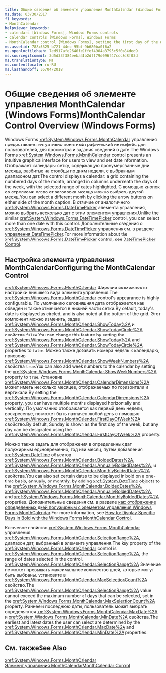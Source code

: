 ```yaml
---
title: Общие сведения об элементе управления MonthCalendar (Windows Forms)
ms.date: 03/30/2017
f1_keywords:
- MonthCalendar
helpviewer_keywords:
- calendars [Windows Forms], Windows Forms controls
- calendar controls [Windows Forms], Windows Forms
- MonthCalendar control [Windows Forms], setting the first day of the week
ms.assetid: 788c5325-b721-44ec-95bf-9b680ba0f6a2
ms.openlocfilehash: 7ed917afe2640fe2ffef4904a3795c5f0e84ded9
ms.sourcegitcommit: 3d5d33f384eeba41b2dff79d096f47ccc8d8f03d
ms.translationtype: MT
ms.contentlocale: ru-RU
ms.lasthandoff: 05/04/2018
---
```

# <a name="monthcalendar-control-overview-windows-forms"></a><span data-ttu-id="e6b6a-102">Общие сведения об элементе управления MonthCalendar (Windows Forms)</span><span class="sxs-lookup"><span data-stu-id="e6b6a-102">MonthCalendar Control Overview (Windows Forms)</span></span>
<span data-ttu-id="e6b6a-103">Windows Forms <xref:System.Windows.Forms.MonthCalendar> управления предоставляет интуитивно понятный графический интерфейс для пользователей, для просмотра и задания сведений о дате.</span><span class="sxs-lookup"><span data-stu-id="e6b6a-103">The Windows Forms <xref:System.Windows.Forms.MonthCalendar> control presents an intuitive graphical interface for users to view and set date information.</span></span> <span data-ttu-id="e6b6a-104">Отображает календарь: сетку, содержащую пронумерованные дни месяца, разбитые на столбцы по дням недели, с выбранным диапазоном дат.</span><span class="sxs-lookup"><span data-stu-id="e6b6a-104">The control displays a calendar: a grid containing the numbered days of the month, arranged in columns underneath the days of the week, with the selected range of dates highlighted.</span></span> <span data-ttu-id="e6b6a-105">С помощью кнопок со стрелками слева от заголовка месяца можно выбрать другой месяц.</span><span class="sxs-lookup"><span data-stu-id="e6b6a-105">You can select a different month by clicking the arrow buttons on either side of the month caption.</span></span> <span data-ttu-id="e6b6a-106">В отличие от аналогичного <xref:System.Windows.Forms.DateTimePicker> элемента управления, можно выбрать несколько дат с этим элементом управления.</span><span class="sxs-lookup"><span data-stu-id="e6b6a-106">Unlike the similar <xref:System.Windows.Forms.DateTimePicker> control, you can select more than one date with this control.</span></span> <span data-ttu-id="e6b6a-107">Дополнительные сведения о <xref:System.Windows.Forms.DateTimePicker> управления см. в разделе [управления DateTimePicker](../../../../docs/framework/winforms/controls/datetimepicker-control-windows-forms.md).</span><span class="sxs-lookup"><span data-stu-id="e6b6a-107">For more information about the <xref:System.Windows.Forms.DateTimePicker> control, see [DateTimePicker Control](../../../../docs/framework/winforms/controls/datetimepicker-control-windows-forms.md).</span></span>  
  
## <a name="configuring-the-monthcalendar-control"></a><span data-ttu-id="e6b6a-108">Настройка элемента управления MonthCalendar</span><span class="sxs-lookup"><span data-stu-id="e6b6a-108">Configuring the MonthCalendar Control</span></span>  
 <span data-ttu-id="e6b6a-109"><xref:System.Windows.Forms.MonthCalendar> Широкие возможности настройки внешнего вида элемента управления.</span><span class="sxs-lookup"><span data-stu-id="e6b6a-109">The <xref:System.Windows.Forms.MonthCalendar> control's appearance is highly configurable.</span></span> <span data-ttu-id="e6b6a-110">По умолчанию сегодняшняя дата отображается как обведен и также отмечается в нижней части сетки.</span><span class="sxs-lookup"><span data-stu-id="e6b6a-110">By default, today's date is displayed as circled, and is also noted at the bottom of the grid.</span></span> <span data-ttu-id="e6b6a-111">Этот компонент можно изменить, задав <xref:System.Windows.Forms.MonthCalendar.ShowToday%2A> и <xref:System.Windows.Forms.MonthCalendar.ShowTodayCircle%2A> свойства `false`.</span><span class="sxs-lookup"><span data-stu-id="e6b6a-111">You can change this feature by setting the <xref:System.Windows.Forms.MonthCalendar.ShowToday%2A> and <xref:System.Windows.Forms.MonthCalendar.ShowTodayCircle%2A> properties to `false`.</span></span> <span data-ttu-id="e6b6a-112">Можно также добавить номера недель к календарю, присвоив <xref:System.Windows.Forms.MonthCalendar.ShowWeekNumbers%2A> свойства `true`.</span><span class="sxs-lookup"><span data-stu-id="e6b6a-112">You can also add week numbers to the calendar by setting the <xref:System.Windows.Forms.MonthCalendar.ShowWeekNumbers%2A> property to `true`.</span></span> <span data-ttu-id="e6b6a-113">Установив <xref:System.Windows.Forms.MonthCalendar.CalendarDimensions%2A> может иметь несколько месяцев, отображаемых по горизонтали и вертикали.</span><span class="sxs-lookup"><span data-stu-id="e6b6a-113">By setting the <xref:System.Windows.Forms.MonthCalendar.CalendarDimensions%2A> property, you can have multiple months displayed horizontally and vertically.</span></span> <span data-ttu-id="e6b6a-114">По умолчанию отображается как первый день недели, воскресенье, но может быть назначен любой день с помощью <xref:System.Windows.Forms.MonthCalendar.FirstDayOfWeek%2A> свойство.</span><span class="sxs-lookup"><span data-stu-id="e6b6a-114">By default, Sunday is shown as the first day of the week, but any day can be designated using the <xref:System.Windows.Forms.MonthCalendar.FirstDayOfWeek%2A> property.</span></span>  
  
 <span data-ttu-id="e6b6a-115">Можно также задать для отображения в определенных дат полужирным единовременно, год или месяц, путем добавления <xref:System.DateTime> объектов <xref:System.Windows.Forms.MonthCalendar.BoldedDates%2A>, <xref:System.Windows.Forms.MonthCalendar.AnnuallyBoldedDates%2A>, и <xref:System.Windows.Forms.MonthCalendar.MonthlyBoldedDates%2A> свойства.</span><span class="sxs-lookup"><span data-stu-id="e6b6a-115">You can also set certain dates to be displayed in bold on a one-time basis, annually, or monthly, by adding <xref:System.DateTime> objects to the <xref:System.Windows.Forms.MonthCalendar.BoldedDates%2A>, <xref:System.Windows.Forms.MonthCalendar.AnnuallyBoldedDates%2A>, and <xref:System.Windows.Forms.MonthCalendar.MonthlyBoldedDates%2A> properties.</span></span> <span data-ttu-id="e6b6a-116">Дополнительные сведения см. в разделе [как: отображение определенных дней полужирным с элементом управления Windows Forms MonthCalendar](../../../../docs/framework/winforms/controls/display-specific-days-in-bold-with-wf-monthcalendar-control.md).</span><span class="sxs-lookup"><span data-stu-id="e6b6a-116">For more information, see [How to: Display Specific Days in Bold with the Windows Forms MonthCalendar Control](../../../../docs/framework/winforms/controls/display-specific-days-in-bold-with-wf-monthcalendar-control.md).</span></span>  
  
 <span data-ttu-id="e6b6a-117">Ключевое свойство <xref:System.Windows.Forms.MonthCalendar> управления <xref:System.Windows.Forms.MonthCalendar.SelectionRange%2A>, диапазон дат, выбранный в элементе управления.</span><span class="sxs-lookup"><span data-stu-id="e6b6a-117">The key property of the <xref:System.Windows.Forms.MonthCalendar> control is <xref:System.Windows.Forms.MonthCalendar.SelectionRange%2A>, the range of dates selected in the control.</span></span> <span data-ttu-id="e6b6a-118"><xref:System.Windows.Forms.MonthCalendar.SelectionRange%2A> Значение не может превышать максимальное количество дней, которые могут быть выбраны, установите в <xref:System.Windows.Forms.MonthCalendar.MaxSelectionCount%2A> свойство.</span><span class="sxs-lookup"><span data-stu-id="e6b6a-118">The <xref:System.Windows.Forms.MonthCalendar.SelectionRange%2A> value cannot exceed the maximum number of days that can be selected, set in the <xref:System.Windows.Forms.MonthCalendar.MaxSelectionCount%2A> property.</span></span> <span data-ttu-id="e6b6a-119">Раннее и последнюю даты, пользователь может выбрать определяются <xref:System.Windows.Forms.MonthCalendar.MaxDate%2A> и <xref:System.Windows.Forms.MonthCalendar.MinDate%2A> свойства.</span><span class="sxs-lookup"><span data-stu-id="e6b6a-119">The earliest and latest dates the user can select are determined by the <xref:System.Windows.Forms.MonthCalendar.MaxDate%2A> and <xref:System.Windows.Forms.MonthCalendar.MinDate%2A> properties.</span></span>  
  
## <a name="see-also"></a><span data-ttu-id="e6b6a-120">См. также</span><span class="sxs-lookup"><span data-stu-id="e6b6a-120">See Also</span></span>  
 <xref:System.Windows.Forms.MonthCalendar>  
 [<span data-ttu-id="e6b6a-121">Элемент управления MonthCalendar</span><span class="sxs-lookup"><span data-stu-id="e6b6a-121">MonthCalendar Control</span></span>](../../../../docs/framework/winforms/controls/monthcalendar-control-windows-forms.md)
